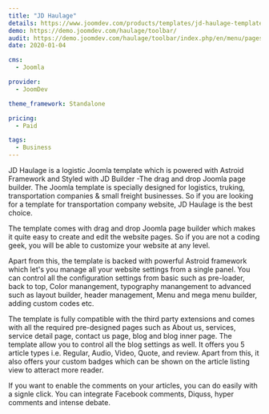 ```yaml
---
title: "JD Haulage"
details: https://www.joomdev.com/products/templates/jd-haulage-template
demo: https://demo.joomdev.com/haulage/toolbar/
audit: https://demo.joomdev.com/haulage/toolbar/index.php/en/menu/pages/blog
date: 2020-01-04

cms: 
  - Joomla

provider:
  - JoomDev

theme_framework: Standalone

pricing:
  - Paid

tags:
  - Business
---
```


JD Haulage is a logistic Joomla template which is powered with Astroid Framework and Styled with JD Builder -The drag and drop Joomla page builder. The Joomla template is specially designed for logistics, truking, transportation companies & small freight businesses. So if you are looking for a template for transportation company website, JD Haulage is the best choice.

The template comes with drag and drop Joomla page builder which makes it quite easy to create and edit the website pages. So if you are not a coding geek, you will be able to customize your website at any level.

Apart from this, the template is backed with powerful Astroid framework which let's you manage all your website settings from a single panel. You can control all the configuration settings from basic such as pre-loader, back to top, Color manangement, typography manangement to advanced such as layout builder, header management, Menu and mega menu builder, adding custom codes etc.

The template is fully compatible with the third party extensions and comes with all the required pre-designed pages such as About us, services, service detail page, contact us page, blog and blog inner page. The template allow you to control all the blog settings as well. It offers you 5 article types i.e. Regular, Audio, Video, Quote, and review. Apart from this, it also offers your custom badges which can be shown on the article listing view to atteract more reader.

If you want to enable the comments on your articles, you can do easily with a signle click. You can integrate Facebook comments, Diquss, hyper comments and intense debate.

